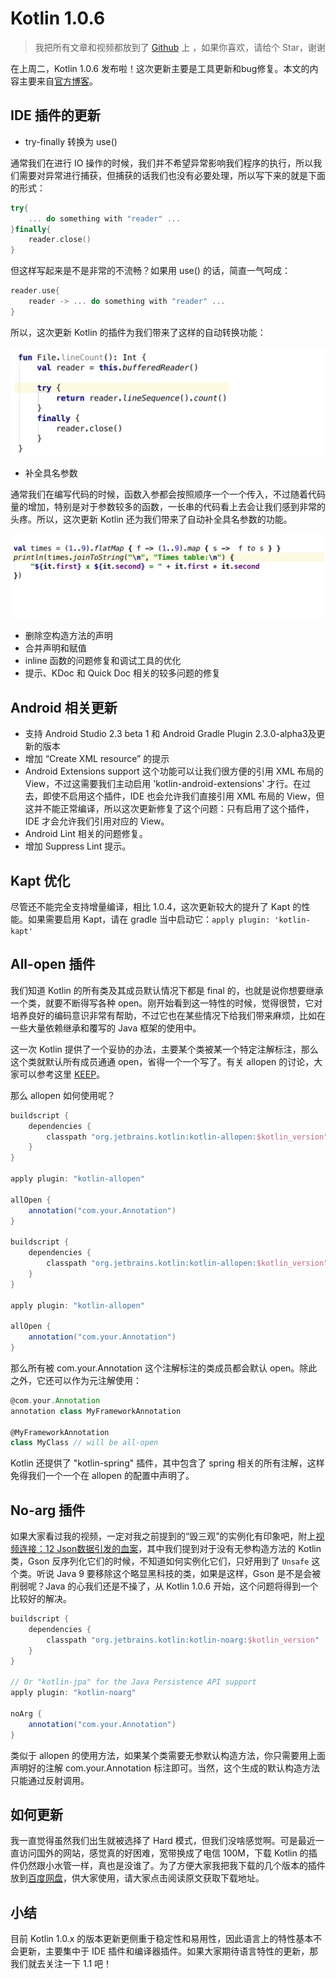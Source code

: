 # Kotlin 1.0.6 

> 我把所有文章和视频都放到了 [Github](https://github.com/enbandari/Kotlin-Tutorials) 上 ，如果你喜欢，请给个 Star，谢谢

在上周二，Kotlin 1.0.6 发布啦！这次更新主要是工具更新和bug修复。本文的内容主要来自[官方博客](https://blog.jetbrains.com/kotlin/)。

## IDE 插件的更新

- try-finally 转换为 use() 

通常我们在进行 IO 操作的时候，我们并不希望异常影响我们程序的执行，所以我们需要对异常进行捕获，但捕获的话我们也没有必要处理，所以写下来的就是下面的形式：

```kotlin
try{
	... do something with "reader" ...
}finally{
	reader.close()
}
```
但这样写起来是不是非常的不流畅？如果用 use() 的话，简直一气呵成：

```kotlin
reader.use{
	reader -> ... do something with "reader" ...
}
```

所以，这次更新 Kotlin 的插件为我们带来了这样的自动转换功能：

![](images/try.gif)

* 补全具名参数

通常我们在编写代码的时候，函数入参都会按照顺序一个一个传入，不过随着代码量的增加，特别是对于参数较多的函数，一长串的代码看上去会让我们感到非常的头疼。所以，这次更新 Kotlin 还为我们带来了自动补全具名参数的功能。

![](images/args.gif)

* 删除空构造方法的声明
* 合并声明和赋值
* inline 函数的问题修复和调试工具的优化
* 提示、KDoc 和 Quick Doc 相关的较多问题的修复

## Android 相关更新

* 支持 Android Studio 2.3 beta 1 和 Android Gradle Plugin 2.3.0-alpha3及更新的版本
* 增加 “Create XML resource” 的提示
* Android Extensions support 这个功能可以让我们很方便的引用 XML 布局的 View，不过这需要我们主动启用 'kotlin-android-extensions' 才行。在过去，即使不启用这个插件，IDE 也会允许我们直接引用 XML 布局的 View，但这并不能正常编译，所以这次更新修复了这个问题：只有启用了这个插件，IDE 才会允许我们引用对应的 View。
* Android Lint 相关的问题修复。
* 增加 Suppress Lint 提示。

## Kapt 优化

尽管还不能完全支持增量编译，相比 1.0.4，这次更新较大的提升了 Kapt 的性能。如果需要启用 Kapt，请在 gradle 当中启动它：```apply plugin: 'kotlin-kapt'```

## All-open 插件

我们知道 Kotlin 的所有类及其成员默认情况下都是 final 的，也就是说你想要继承一个类，就要不断得写各种 open。刚开始看到这一特性的时候，觉得很赞，它对培养良好的编码意识非常有帮助，不过它也在某些情况下给我们带来麻烦，比如在一些大量依赖继承和覆写的 Java 框架的使用中。

这一次 Kotlin 提供了一个妥协的办法，主要某个类被某一个特定注解标注，那么这个类就默认所有成员通通 open，省得一个一个写了。有关 allopen 的讨论，大家可以参考这里 [KEEP](https://github.com/Kotlin/KEEP/pull/40)。

那么 allopen 如何使用呢？

```groovy
buildscript {
    dependencies {
        classpath "org.jetbrains.kotlin:kotlin-allopen:$kotlin_version"
    }
}

apply plugin: "kotlin-allopen"

allOpen {
    annotation("com.your.Annotation")
}

buildscript {
    dependencies {
        classpath "org.jetbrains.kotlin:kotlin-allopen:$kotlin_version"
    }
}
 
apply plugin: "kotlin-allopen"
 
allOpen {
    annotation("com.your.Annotation")
}
```

那么所有被 com.your.Annotation 这个注解标注的类成员都会默认 open。除此之外，它还可以作为元注解使用：

```groovy
@com.your.Annotation
annotation class MyFrameworkAnnotation

@MyFrameworkAnnotation
class MyClass // will be all-open
```

Kotlin 还提供了 "kotlin-spring" 插件，其中包含了 spring 相关的所有注解，这样免得我们一个一个在 allopen 的配置中声明了。

## No-arg 插件

如果大家看过我的视频，一定对我之前提到的“毁三观”的实例化有印象吧，附上[视频连接：12 Json数据引发的血案](https://github.com/enbandari/Kotlin-Tutorials)，其中我们提到对于没有无参构造方法的 Kotlin 类，Gson 反序列化它们的时候，不知道如何实例化它们，只好用到了 ```Unsafe``` 这个类。听说 Java 9 要移除这个略显黑科技的类，如果是这样，Gson 是不是会被削弱呢？Java 的心我们还是不操了，从 Kotlin 1.0.6 开始，这个问题将得到一个比较好的解决。

```groovy
buildscript {
    dependencies {
        classpath "org.jetbrains.kotlin:kotlin-noarg:$kotlin_version"
    }
}

// Or "kotlin-jpa" for the Java Persistence API support
apply plugin: "kotlin-noarg"

noArg {
    annotation("com.your.Annotation")
}
```

类似于 allopen 的使用方法，如果某个类需要无参默认构造方法，你只需要用上面声明好的注解 com.your.Annotation 标注即可。当然，这个生成的默认构造方法只能通过反射调用。

## 如何更新

我一直觉得虽然我们出生就被选择了 Hard 模式，但我们没啥感觉啊。可是最近一直访问国外的网站，感觉真的好困难，宽带换成了电信 100M，下载 Kotlin 的插件仍然跟小水管一样，真也是没谁了。为了方便大家我把我下载的几个版本的插件放到[百度网盘](https://pan.baidu.com/s/1pLbb2fp)，供大家使用，请大家点击阅读原文获取下载地址。

## 小结

目前 Kotlin 1.0.x 的版本更新更侧重于稳定性和易用性，因此语言上的特性基本不会更新，主要集中于 IDE 插件和编译器插件。如果大家期待语言特性的更新，那我们就去关注一下 1.1 吧！

